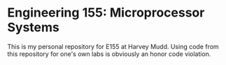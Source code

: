 Engineering 155: Microprocessor Systems
=======================================

This is my personal repository for E155 at Harvey Mudd. Using code from this
repository for one's own labs is obviously an honor code violation.
